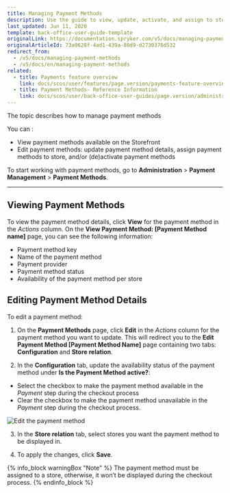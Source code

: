 ```yaml
---
title: Managing Payment Methods
description: Use the guide to view, update, activate, and assign to stores payment methods in the Back Office.
last_updated: Jun 11, 2020
template: back-office-user-guide-template
originalLink: https://documentation.spryker.com/v5/docs/managing-payment-methods
originalArticleId: 73a0628f-4ad1-439a-80d9-d2730376d532
redirect_from:
  - /v5/docs/managing-payment-methods
  - /v5/docs/en/managing-payment-methods
related:
  - title: Payments feature overview
    link: docs/scos/user/features/page.version/payments-feature-overview.html
  - title: Payment Methods- Reference Information
    link: docs/scos/user/back-office-user-guides/page.version/administration/payment-methods/references/payment-methods-reference-information.html
---
```


The topic describes how to manage payment methods

You can :
* View payment methods available on the Storefront
* Edit payment methods: update payment method details, assign payment methods to store, and/or (de)activate payment methods


To start working with payment methods, go to **Administration** > **Payment Management** > **Payment Methods**.
***
## Viewing Payment Methods
To view the payment method details, click **View** for the payment method in the *Actions* column. On the **View Payment Method: [Payment Method name]** page, you can see the following information:

* Payment method key
* Name of the payment method
* Payment provider
* Payment method status
* Availability of the payment method per store



## Editing Payment Method Details
To edit a payment method:

1. On the **Payment Methods** page, click **Edit** in the *Actions* column for the payment method you want to update. This will redirect you to the **Edit Payment Method [Payment Method Name]** page containing two tabs: **Configuration** and **Store relation**.

2. In the **Configuration** tab, update the availability status of the payment method under **Is the Payment Method active?**:
* Select the checkbox to make the payment method available in the *Payment* step during the checkout process
* Clear the checkbox to make the payment method unavailable in the *Payment* step during the checkout process.

![Edit the payment method](https://spryker.s3.eu-central-1.amazonaws.com/docs/User+Guides/Back+Office+User+Guides/Administration/Payment+Management/Payment+Methods/Managing+Payment+Methods/edit-payment-method.png) 

3. In the **Store relation** tab, select stores you want the payment method to be displayed in.

4. To apply the changes, click **Save**.

{% info_block warningBox "Note" %}
The payment method must be assigned to a store, otherwise, it won’t be displayed during the checkout process.
{% endinfo_block %}

